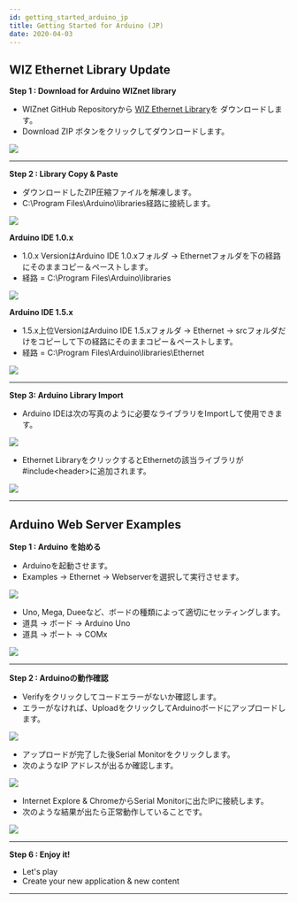 ```yaml
---
id: getting_started_arduino_jp
title: Getting Started for Arduino (JP)
date: 2020-04-03
---
```


## WIZ Ethernet Library Update

**Step 1 : Download for Arduino WIZnet library**

  - WIZnet GitHub Repositoryから [WIZ Ethernet
    Library](https://github.com/Wiznet/WIZ_Ethernet_Library)を ダウンロードします。
  - Download ZIP ボタンをクリックしてダウンロードします。

![](https://d3cmhcsnvv7jc.cloudfront.net/docs/img/osh/w5500_ethernet_shield/library_down.png)

-----

**Step 2 : Library Copy & Paste**

  - ダウンロードしたZIP圧縮ファイルを解凍します。
  - C:\\Program Files\\Arduino\\libraries経路に接続します。

![](https://d3cmhcsnvv7jc.cloudfront.net/docs/img/osh/w5500_ethernet_shield/folder_3.png)

**Arduino IDE 1.0.x**

  - 1.0.x VersionはArduino IDE 1.0.xフォルダ →
    Ethernetフォルダを下の経路にそのままコピー＆ペーストします。
  - 経路 = C:\\Program Files\\Arduino\\libraries

![](https://d3cmhcsnvv7jc.cloudfront.net/docs/img/osh/w5500_ethernet_shield/folder_1.png)

**Arduino IDE 1.5.x**

  - 1.5.x上位VersionはArduino IDE 1.5.xフォルダ → Ethernet →
    srcフォルダだけをコピーして下の経路にそのままコピー＆ペーストします。
  - 経路 = C:\\Program Files\\Arduino\\libraries\\Ethernet

![](https://d3cmhcsnvv7jc.cloudfront.net/docs/img/osh/w5500_ethernet_shield/folder_2.png)

-----

**Step 3: Arduino Library Import**

  - Arduino IDEは次の写真のように必要なライブラリをImportして使用できます。

![](https://d3cmhcsnvv7jc.cloudfront.net/docs/img/osh/w5500_ethernet_shield/getting3-1.png)

  - Ethernet LibraryをクリックするとEthernetの該当ライブラリが\#include\<header\>に追加されます。

![](https://d3cmhcsnvv7jc.cloudfront.net/docs/img/osh/w5500_ethernet_shield/getting3-2.png)

-----

## Arduino Web Server Examples

**Step 1 : Arduino を始める**

  - Arduinoを起動させます。
  - Examples -\> Ethernet -\> Webserverを選択して実行させます。

![](https://d3cmhcsnvv7jc.cloudfront.net/docs/img/osh/w5500_ethernet_shield/getting4.png)

  - Uno, Mega, Dueeなど、ボードの種類によって適切にセッティングします。
  - 道具 -\> ボード -\> Arduino Uno
  - 道具 -\> ポート -\> COMx

![](https://d3cmhcsnvv7jc.cloudfront.net/docs/img/osh/w5500_ethernet_shield/getting5.png)

-----

**Step 2 : Arduinoの動作確認**

  - Verifyをクリックしてコードエラーがないか確認します。
  - エラーがなければ、UploadをクリックしてArduinoボードにアップロードします。

![](https://d3cmhcsnvv7jc.cloudfront.net/docs/img/osh/w5500_ethernet_shield/getting6.png)

  - アップロードが完了した後Serial Monitorをクリックします。
  - 次のようなIP アドレスが出るか確認します。

![](https://d3cmhcsnvv7jc.cloudfront.net/docs/img/osh/w5500_ethernet_shield/getting7.png)

  - Internet Explore & ChromeからSerial Monitorに出たIPに接続します。
  - 次のような結果が出たら正常動作していることです。

![](https://d3cmhcsnvv7jc.cloudfront.net/docs/img/osh/w5500_ethernet_shield/getting8.png)

-----

**Step 6 : Enjoy it!**

  - Let's play
  - Create your new application & new content

-----